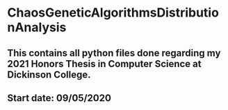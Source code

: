 # ChaosGeneticAlgorithmsDistributionAnalysis

## This contains all python files done regarding my 2021 Honors Thesis in Computer Science at Dickinson College.
## Start date: 09/05/2020 
